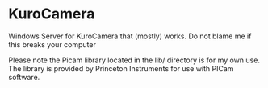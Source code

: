 # KuroCamera
Windows Server for KuroCamera that (mostly) works. Do not blame me if this breaks your computer

Please note the Picam library located in the lib/ directory is for my own use. The library is provided by Princeton Instruments for use with PICam software.
